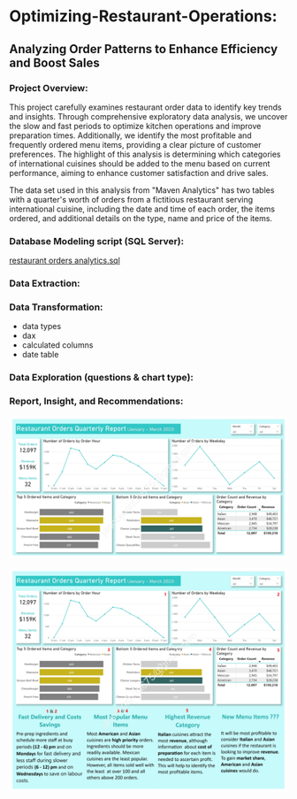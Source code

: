 # Optimizing-Restaurant-Operations:
## Analyzing Order Patterns to Enhance Efficiency and Boost Sales

### Project Overview:
This project carefully examines restaurant order data to identify key trends and insights. Through comprehensive exploratory data analysis, we uncover the slow and fast periods to optimize kitchen operations and improve preparation times. Additionally, we identify the most profitable and frequently ordered menu items, providing a clear picture of customer preferences. The highlight of this analysis is determining which categories of international cuisines should be added to the menu based on current performance, aiming to enhance customer satisfaction and drive sales.

The data set used in this analysis from "Maven Analytics" has two tables with a quarter's worth of orders from a fictitious restaurant serving international cuisine, including the date and time of each order, the items ordered, and additional details on the type, name and price of the items.

### Database Modeling script (SQL Server):
[restaurant orders analytics.sql](https://github.com/jakejosh6751/Optimizing-Restaurant-Operations/blob/main/restaurant%20orders%20analytics.sql)

### Data Extraction:

### Data Transformation:
* data types
* dax
* calculated columns
* date table

### Data Exploration (questions & chart type):

### Report, Insight, and Recommendations:

![restaurant orders report_1.jpg](https://github.com/jakejosh6751/Optimizing-Restaurant-Operations/blob/main/restaurant%20orders%20report_1.jpg)

![restaurant orders report_2.jpg](https://github.com/jakejosh6751/Optimizing-Restaurant-Operations/blob/main/restaurant%20orders%20report_2.jpg)

